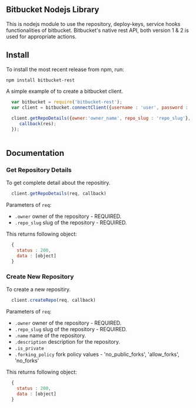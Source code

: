 ## Bitbucket Nodejs Library
 
  This is nodejs module to use the repository, deploy-keys, service hooks functionalities of bitbucket. Bitbucket's native rest API, both version 1 & 2 is used for appropriate actions.

## Install

To install the most recent release from npm, run:

    npm install bitbucket-rest


A simple example of to create a bitbucket client.

```javascript
  var bitbucket = require('bitbucket-rest');                                            a
  var client = bitbucket.connectClient({username : 'user', password : 'pass'});
  
  client.getRepoDetails({owner:'owner_name', repo_slug : 'repo_slug'}, function(res){
     callback(res);
  });
  
```


## Documentation


### Get Repository Details

To get complete detail about the repositiry.


```javascript
  client.getRepoDetails(req, callback)
```

Parameters of `req`:

  * `.owner` owner of the repository - REQUIRED.
  * `.repo_slug` slug of the repository - REQUIRED.
  

This returns following object:

```javascript
  { 
    status : 200,
    data : [object]
  }
```



### Create New Repository

To create a new repositiry.


```javascript
  client.createRepo(req, callback)
```

Parameters of `req`:

  * `.owner` owner of the repository - REQUIRED.
  * `.repo_slug` slug of the repository - REQUIRED.
  * `.name` name of the repository.
  * `.description` description for the repository.
  * `.is_private` 
  * `.forking_policy` fork policy values - 'no_public_forks', 'allow_forks', 'no_forks'
  

This returns following object:

```javascript
  { 
    status : 200,
    data : [object]
  }
```

